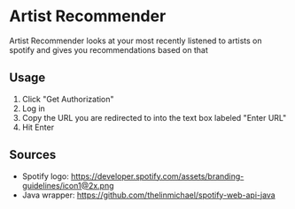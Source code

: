 # Artist Recommender

Artist Recommender looks at your most recently listened to artists on spotify and gives you recommendations based on that

## Usage
1. Click "Get Authorization"
2. Log in
3. Copy the URL you are redirected to into the text box labeled "Enter URL"
4. Hit Enter
## Sources
- Spotify logo: https://developer.spotify.com/assets/branding-guidelines/icon1@2x.png
- Java wrapper: https://github.com/thelinmichael/spotify-web-api-java
